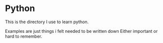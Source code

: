 # Python
This is the directory I use to learn python.

Examples are just things i felt needed to be written down
Either important or hard to remember.
